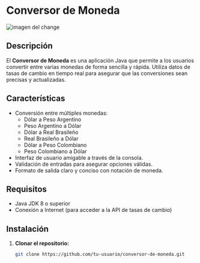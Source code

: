 # Conversor de Moneda

![imagen del change](https://cdn1.gnarususercontent.com.br/6/421189/9d4c9ba6-5b7c-4339-8055-c30d0e57eb99.png)


## Descripción

El **Conversor de Moneda** es una aplicación Java que permite a los usuarios convertir entre varias monedas de forma sencilla y rápida. Utiliza datos de tasas de cambio en tiempo real para asegurar que las conversiones sean precisas y actualizadas.

## Características

- Conversión entre múltiples monedas:
  - Dólar a Peso Argentino
  - Peso Argentino a Dólar
  - Dólar a Real Brasileño
  - Real Brasileño a Dólar
  - Dólar a Peso Colombiano
  - Peso Colombiano a Dólar
- Interfaz de usuario amigable a través de la consola.
- Validación de entradas para asegurar opciones válidas.
- Formato de salida claro y conciso con notación de moneda.

## Requisitos

- Java JDK 8 o superior
- Conexión a Internet (para acceder a la API de tasas de cambio)

## Instalación

1. **Clonar el repositorio:**
   ```bash
   git clone https://github.com/tu-usuario/conversor-de-moneda.git
